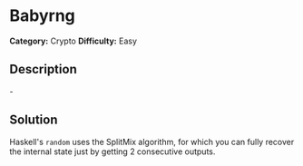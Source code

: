 # Babyrng
**Category:** Crypto
**Difficulty:** Easy

## Description
\-

## Solution
Haskell's `random` uses the SplitMix algorithm, for which you can fully recover the internal state just by getting 2 consecutive outputs.